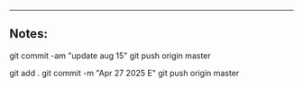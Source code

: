 ----

## Notes:

git commit -am "update aug 15"
git push origin master

git add .
git commit -m "Apr 27 2025 E"
git push origin master

